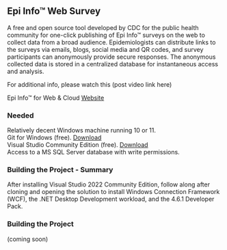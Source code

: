 <H2>Epi Info™ Web Survey</H2>

A free and open source tool developed by CDC for the public health community for one-click publishing of Epi Info™ surveys on the web to collect data from a broad audience. Epidemiologists can distribute links to the surveys via emails, blogs, social media and QR codes, and survey participants can anonymously provide secure responses. The anonymous collected data is stored in a centralized database for instantaneous access and analysis.

For additional info, please watch this (post video link here)

Epi Info™ for Web & Cloud [Website](https://www.cdc.gov/epiinfo/cloud.html)

<H3>Needed</H3> 

Relatively decent Windows machine running 10 or 11.  
Git for Windows (free). [Download](https://git-scm.com/download/win)  
Visual Studio Community Edition (free). [Download](https://visualstudio.microsoft.com/vs/community/)   
Access to a MS SQL Server database with write permissions.  

<H3>Building the Project - Summary</H3>

After installing Visual Studio 2022 Community Edition, follow along after cloning and opening the solution to install Windows Connection Framework (WCF), the .NET Desktop Development workload, and the 4.6.1 Developer Pack.

<H3>Building the Project</H3>

(coming soon)
